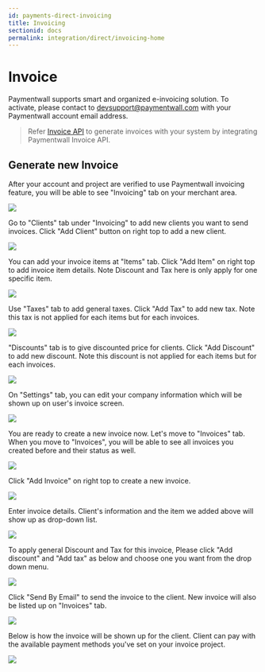 ```yaml
---
id: payments-direct-invoicing
title: Invoicing
sectionid: docs
permalink: integration/direct/invoicing-home
---
```


# Invoice

Paymentwall supports smart and organized e-invoicing solution. To activate, 
please contact to devsupport@paymentwall.com with your Paymentwall account email address.
> Refer [Invoice API](/apis#section-invoicing) to generate invoices with your system by integrating Paymentwall Invoice API.

## Generate new Invoice
After your account and project are verified to use Paymentwall invoicing feature, 
you will be able to see "Invoicing" tab on your merchant area.

<div class="docs-img">
    <img src="/textures/pic/integration/invoicing/invoice_menu.png" style="max-width: 100%">
</div>

Go to "Clients" tab under "Invoicing" to add new clients you want to send invoices. 
Click "Add Client" button on right top to add a new client. 

<div class="docs-img">
    <img src="/textures/pic/integration/invoicing/invoice_client.png" style="max-width: 100%">
</div>

You can add your invoice items at "Items" tab. Click "Add Item" on right top to add invoice item details.
Note Discount and Tax here is only apply for one specific item.

<div class="docs-img">
    <img src="/textures/pic/integration/invoicing/invoice_item.png" style="max-width: 100%">
</div>

Use "Taxes" tab to add general taxes. Click "Add Tax" to add new tax. Note this tax is not applied for each items but for each invoices.

<div class="docs-img">
    <img src="/textures/pic/integration/invoicing/invoice_tax.png" style="max-width: 100%">
</div>

"Discounts" tab is to give discounted price for clients. Click "Add Discount" to add new discount. Note this discount is not applied for each items but for each invoices.

<div class="docs-img">
    <img src="/textures/pic/integration/invoicing/invoice_discount.png" style="max-width: 100%">
</div>

On "Settings" tab, you can edit your company information which will be shown up on user's invoice screen.

<div class="docs-img">
    <img src="/textures/pic/integration/invoicing/invoice_setting.png" style="max-width: 100%">
</div>

You are ready to create a new invoice now.
Let's move to "Invoices" tab.
When you move to "Invoices", you will be able to see all invoices you created before and their status as well.

<div class="docs-img">
    <img src="/textures/pic/integration/invoicing/invoice_list.png" style="max-width: 100%">
</div>

Click "Add Invoice" on right top to create a new invoice.

<div class="docs-img">
    <img src="/textures/pic/integration/invoicing/invoice_blank.png" style="max-width: 100%">
</div>

Enter invoice details. Client's information and the item we added above will show up as drop-down list.

<div class="docs-img">
    <img src="/textures/pic/integration/invoicing/invoice_new.png" style="max-width: 100%">
</div>

To apply general Discount and Tax for this invoice, Please click "Add discount" and "Add tax" as below and choose one you want from the drop down menu.

<div class="docs-img">
    <img src="/textures/pic/integration/invoicing/invoice_discount_tax.png" style="max-width: 100%">
</div>

Click "Send By Email" to send the invoice to the client.
New invoice will also be listed up on "Invoices" tab.

<div class="docs-img">
    <img src="/textures/pic/integration/invoicing/invoice_new_list.png" style="max-width: 100%">
</div>

Below is how the invoice will be shown up for the client.
Client can pay with the available payment methods you've set on your invoice project.

<div class="docs-img">
    <img src="/textures/pic/integration/invoicing/invoice_result.png" style="max-width: 100%">
</div>
